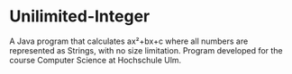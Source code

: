 # Unilimited-Integer
A Java program that calculates ax²+bx+c where all numbers are represented as Strings, with no size limitation. Program developed for the course Computer Science at Hochschule Ulm.
